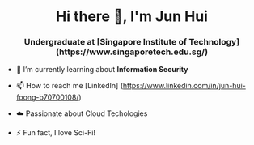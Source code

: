 <h1 align="center">Hi there 👋, I'm Jun Hui</h1>
<h3 align="center">Undergraduate at [Singapore Institute of Technology] (https://www.singaporetech.edu.sg/)</h3>

- 🌱 I’m currently learning about **Information Security**

- 📫 How to reach me [LinkedIn] (https://www.linkedin.com/in/jun-hui-foong-b70700108/)

- ☁️ Passionate about Cloud Techologies

- ⚡ Fun fact, I love Sci-Fi!
